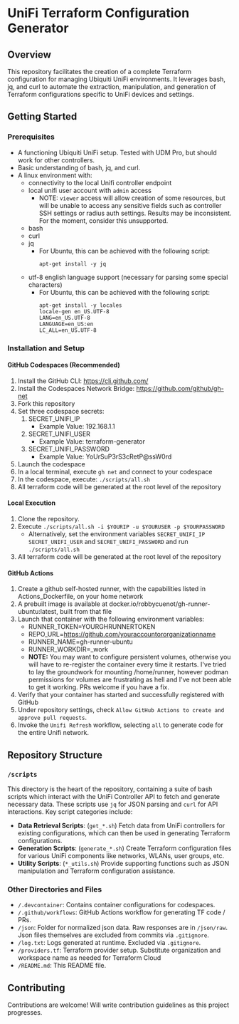 # UniFi Terraform Configuration Generator

## Overview
This repository facilitates the creation of a complete Terraform configuration for managing Ubiquiti UniFi environments. It leverages bash, jq, and curl to automate the extraction, manipulation, and generation of Terraform configurations specific to UniFi devices and settings.

## Getting Started

### Prerequisites
- A functioning Ubiquiti UniFi setup. Tested with UDM Pro, but should work for other controllers.
- Basic understanding of bash, jq, and curl.
- A linux environment with:
    - connectivity to the local Unifi controller endpoint
    - local unifi user account with `admin` access
        - NOTE: `viewer` access will allow creation of some resources, but will be unable to
                access any sensitive fields such as controller SSH settings or radius auth settings.
                Results may be inconsistent. For the moment, consider this unsupported.
    - bash
    - curl
    - jq
        - For Ubuntu, this can be achieved with the following script:
          ```
          apt-get install -y jq
          ```
    - utf-8 english language support (necessary for parsing some special characters)
        - For Ubuntu, this can be achieved with the following script:
          ```
          apt-get install -y locales
          locale-gen en_US.UTF-8
          LANG=en_US.UTF-8
          LANGUAGE=en_US:en
          LC_ALL=en_US.UTF-8
          ```

### Installation and Setup

#### GitHub Codespaces (Recommended)

1. Install the GitHub CLI: https://cli.github.com/
1. Install the Codespaces Network Bridge: https://github.com/github/gh-net
1. Fork this repository
1. Set three codespace secrets:
    1. SECRET_UNIFI_IP
        - Example Value: 192.168.1.1
    1. SECRET_UNIFI_USER
        - Example Value: terraform-generator
    1. SECRET_UNIFI_PASSWORD
        - Example Value: YoUrSuP3rS3cRetP@ssW0rd
1. Launch the codespace
1. In a local terminal, execute `gh net` and connect to your codespace
1. In the codespace, execute:
    `./scripts/all.sh`
1. All terraform code will be generated at the root level of the repository

#### Local Execution

1. Clone the repository.
1. Execute `./scripts/all.sh -i $YOURIP -u $YOURUSER -p $YOURPASSWORD`
    - Alternatively, set the environment variables `SECRET_UNIFI_IP` `SECRET_UNIFI_USER` and `SECRET_UNIFI_PASSWORD` and run `./scripts/all.sh`
1. All terraform code will be generated at the root level of the repository

#### GitHub Actions

1. Create a github self-hosted runner, with the capabilities listed in Actions_Dockerfile, on your home network
1. A prebuilt image is available at docker.io/robbycuenot/gh-runner-ubuntu:latest, built from that file
1. Launch that container with the following environment variables:
    - RUNNER_TOKEN=YOURGHRUNNERTOKEN
    - REPO_URL=https://github.com/youraccountororganizationname
    - RUNNER_NAME=gh-runner-ubuntu
    - RUNNER_WORKDIR=_work
    - **NOTE:** You may want to configure persistent volumes, otherwise you will have to re-register the container
      every time it restarts. I've tried to lay the groundwork for mounting /home/runner, however podman permissions
      for volumes are frustrating as hell and I've not been able to get it working. PRs welcome if you have a fix.
1. Verify that your container has started and successfully registered with GitHub
1. Under repository settings, check `Allow GitHub Actions to create and approve pull requests`.
1. Invoke the `Unifi Refresh` workflow, selecting `all` to generate code for the entire Unifi network.

## Repository Structure

### `/scripts`
This directory is the heart of the repository, containing a suite of bash scripts which interact with the UniFi Controller API to fetch and generate necessary data. These scripts use `jq` for JSON parsing and `curl` for API interactions. Key script categories include:

- **Data Retrieval Scripts**: (`get_*.sh`) Fetch data from UniFi controllers for existing configurations, which can then be used in generating Terraform configurations.
- **Generation Scripts**: (`generate_*.sh`) Create Terraform configuration files for various UniFi components like networks, WLANs, user groups, etc.
- **Utility Scripts**: (`*_utils.sh`) Provide supporting functions such as JSON manipulation and Terraform configuration assistance.

### Other Directories and Files
- `/.devcontainer`: Contains container configurations for codespaces.
- `/.github/workflows`: GitHub Actions workflow for generating TF code / PRs.
- `/json`: Folder for normalized json data. Raw responses are in `/json/raw`. Json files themselves are excluded from commits via `.gitignore`.
- `/log.txt`: Logs generated at runtime. Excluded via `.gitignore`.
- `/providers.tf`: Terraform provider setup. Substitute organization and workspace name as needed for Terraform Cloud
- `/README.md`: This README file.

## Contributing
Contributions are welcome! Will write contribution guidelines as this project progresses.
